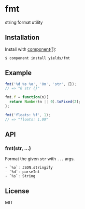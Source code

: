 
# fmt

  string format utility

## Installation

  Install with [component(1)](http://component.io):

    $ component install yields/fmt

## Example

```js
fmt('%d %s %o', '0n', 'str', {});
// => "0 str {}"

fmt.f = function(n){
  return Number(n || 0).toFixed(2);
};

fmt('floats: %f', 1);
// => "floats: 1.00"
```

## API

### fmt(str, ...)

  Format the given `str` with `...` args.

    - `%o`: JSON.stringify
    - `%d`: parseInt
    - `%s`: String

## License

  MIT
